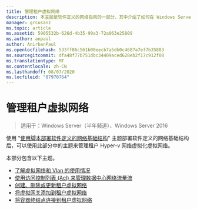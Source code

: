 ```yaml
---
title: 管理租户虚拟网络
description: 本主题是软件定义的网络指南的一部分，其中介绍了如何在 Windows Server 2016 中管理租户工作负荷和虚拟网络。
manager: grcusanz
ms.topic: article
ms.assetid: 5905532b-626d-4b35-99a3-72a063e25809
ms.author: anpaul
author: AnirbanPaul
ms.openlocfilehash: 533ff86c561b00eecb7a5db0c4687a7ef7b35883
ms.sourcegitcommit: dfa48f77b751dbc34409aced628eb2f17c912f08
ms.translationtype: MT
ms.contentlocale: zh-CN
ms.lasthandoff: 08/07/2020
ms.locfileid: "87970764"
---
```

# <a name="manage-tenant-virtual-networks"></a>管理租户虚拟网络

>适用于：Windows Server（半年频道）、Windows Server 2016

使用 "[使用脚本部署软件定义的网络基础结构](../../sdn/deploy/Deploy-a-Software-Defined-Network-infrastructure-using-scripts.md)" 主题部署软件定义的网络基础结构后，可以使用此部分中的主题来管理租户 Hyper-v 网络虚拟化虚拟网络。

本部分包含以下主题。

- [了解虚拟网络和 Vlan 的使用情况](Understanding-Usage-of-Virtual-Networks-and-VLANs.md)
- [使用访问控制列表 (Acl) 来管理数据中心网络流量流](use-acls-for-traffic-flow.md)
- [创建、删除或更新租户虚拟网络](Create,-Delete,-or-Update-Tenant-Virtual-Networks.md)
- [将虚拟网关添加到租户虚拟网络](Add-a-Virtual-Gateway-to-a-Tenant-Virtual-Network.md)
- [将容器终结点连接到租户虚拟网络](Connect-container-endpoints-to-a-Tenant-Virtual-Network.md)


